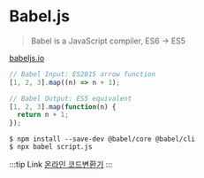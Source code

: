 # Babel.js
> Babel is a JavaScript compiler, ES6 -> ES5

[babeljs.io](https://babeljs.io/)

```js
// Babel Input: ES2015 arrow function
[1, 2, 3].map((n) => n + 1);

// Babel Output: ES5 equivalent
[1, 2, 3].map(function(n) {
  return n + 1;
});
```

```
$ npm install --save-dev @babel/core @babel/cli
$ npx babel script.js
```

:::tip Link
[온라인 코드변환기](https://babeljs.io/en/repl.html)
:::